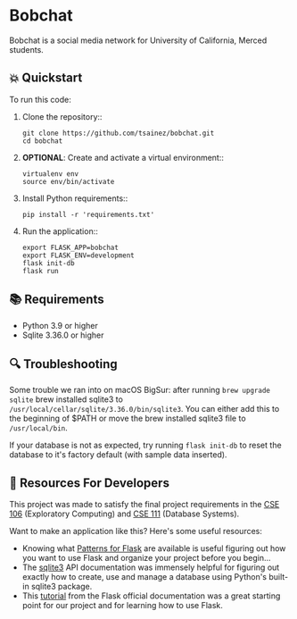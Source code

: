 # Bobchat

Bobchat is a social media network for University of California, Merced students.

## 💥 Quickstart

To run this code:

1. Clone the repository::

   ```
   git clone https://github.com/tsainez/bobchat.git
   cd bobchat
   ```

2. **OPTIONAL**: Create and activate a virtual environment::

   ```
   virtualenv env
   source env/bin/activate
   ```

3. Install Python requirements::

   ```
   pip install -r 'requirements.txt'
   ```

4. Run the application::

   ```
   export FLASK_APP=bobchat
   export FLASK_ENV=development
   flask init-db
   flask run
   ```

## 📚 Requirements

- Python 3.9 or higher
- Sqlite 3.36.0 or higher

## 🔍 Troubleshooting

Some trouble we ran into on macOS BigSur: after running `brew upgrade sqlite` brew installed sqlite3 to `/usr/local/cellar/sqlite/3.36.0/bin/sqlite3`. You can either add this to the beginning of $PATH or move the brew installed sqlite3 file to `/usr/local/bin`.

If your database is not as expected, try running `flask init-db` to reset the database to it's factory default (with sample data inserted).

## 🧱 Resources For Developers

This project was made to satisfy the final project requirements in the [CSE 106](http://catalog.ucmerced.edu/preview_course_nopop.php?catoid=20&coid=48046&) (Exploratory Computing) and [CSE 111](https://catalog.ucmerced.edu/preview_course_nopop.php?catoid=20&coid=48047&) (Database Systems).

Want to make an application like this? Here's some useful resources:

- Knowing what [Patterns for Flask](https://flask.palletsprojects.com/en/2.0.x/patterns/) are available is useful figuring out how you want to use Flask and organize your project before you begin...
- The [sqlite3](https://docs.python.org/3/library/sqlite3.html) API documentation was immensely helpful for figuring out exactly how to create, use and manage a database using Python's built-in sqlite3 package.
- This [tutorial](https://flask.palletsprojects.com/en/2.0.x/tutorial/) from the Flask official documentation was a great starting point for our project and for learning how to use Flask.

